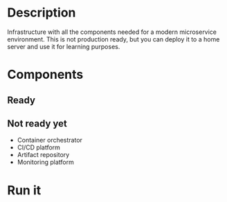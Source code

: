 # Description
Infrastructure with all the components needed for a modern microservice environment.
This is not production ready, but you can deploy it to a home server and use it for learning purposes.

# Components
## Ready

## Not ready yet
* Container orchestrator
* CI/CD platform
* Artifact repository
* Monitoring platform

# Run it
